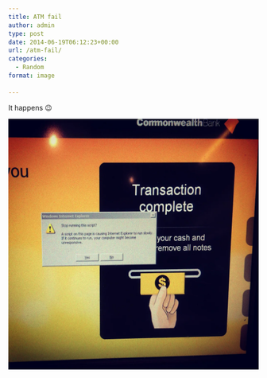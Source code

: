 ```yaml
---
title: ATM fail
author: admin
type: post
date: 2014-06-19T06:12:23+00:00
url: /atm-fail/
categories:
  - Random
format: image

---
```

It happens 😉

![CBA ATM FAIL~~~~](/images/2015/06/cba-atm-fail.webp)